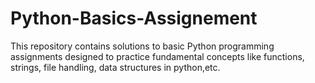 # Python-Basics-Assignement
This repository contains solutions to basic Python programming assignments designed to practice fundamental concepts like functions, strings, file handling, data structures in python,etc.

